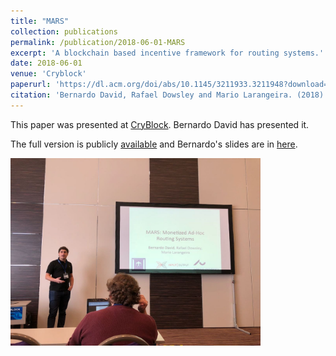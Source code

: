 ```yaml
---
title: "MARS"
collection: publications
permalink: /publication/2018-06-01-MARS
excerpt: 'A blockchain based incentive framework for routing systems.'
date: 2018-06-01
venue: 'Cryblock'
paperurl: 'https://dl.acm.org/doi/abs/10.1145/3211933.3211948?download=true'
citation: 'Bernardo David, Rafael Dowsley and Mario Larangeira. (2018). &quot; MARS: Monetized Ad-Hoc Routing Systems.&quot; <i>Cryblock</i>.'
---
```


This paper was presented at [CryBlock](http://www.cryblock.org/). Bernardo David has presented it. 

The full version is publicly [available](/files/publications/CRYBLOCK-DavDowLar18.pdf) and Bernardo's slides are in [here](/files/publications/cryblock-slides-3-1.pdf).


<img src="/images/publications/2018-06-01/bernardo-cryblock.jpg" width=400>